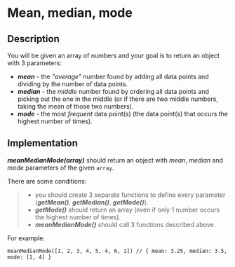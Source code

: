 # Mean, median, mode

## Description

You will be given an array of numbers and your goal is to return an object with 3 parameters:

   - **_mean_** - the _"average"_ number found by adding all data points and dividing by the number of data points.
   - **_median_** - the _middle_ number found by ordering all data points and picking out the one in the middle (or if there are two middle numbers, taking the mean of those two numbers).
   - **_mode_** - the most _frequent_ data point(s) (the data point(s) that occurs the highest number of times).

## Implementation

**_meanMedianMode(array)_** should return an object with _mean_, _median_ and _mode_ parameters of the given ```array```.

There are some conditions:
>   - you should create 3 separate functions to define every parameter (**_getMean()_**, **_getMedian()_**, **_getMode()_**).
>   - **_getMode()_** should return an array (even if only 1 number occurs the highest number of times).
>   - **_meanMedianMode()_** should call 3 functions described above.

For example:

```
meanMedianMode([1, 2, 3, 4, 5, 4, 6, 1]) // { mean: 3.25, median: 3.5, mode: [1, 4] }
```
